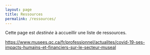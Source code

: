 ```yaml
---
layout: page
title: Ressources
permalink: /ressources/
---
```


Cette page est *destinée* à accueillir une liste de ressources.

https://www.musees.qc.ca/fr/professionnel/actualites/covid-19-ses-impacts-humains-et-financiers-sur-le-secteur-museal
